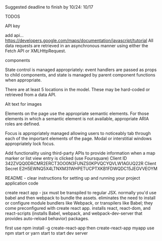 Suggested deadline to finish by 10/24: 10/17

TODOS

API key

add api... https://developers.google.com/maps/documentation/javascript/tutorial
All data requests are retrieved in an asynchronous manner using either the Fetch API or XMLHttpRequest.

components

State control is managed appropriately: event handlers are passed as props to child components, and state is managed by parent component functions when appropriate.

There are at least 5 locations in the model. These may be hard-coded or retrieved from a data API.

Alt text for images

Elements on the page use the appropriate semantic elements. For those elements in which a semantic element is not available, appropriate ARIA roles are defined.

Focus is appropriately managed allowing users to noticeably tab through each of the important elements of the page. Modal or interstitial windows appropriately lock focus.

Add functionality using third-party APIs to provide information when a map marker or list view entry is clicked
(use Foursquare)
Client ID
342ZVQQ0DRCMR2ERCT3OO0N3FUNZS0KPVQCYQVLW1AGUQ22R
Client Secret
E2H5EWNQ5X4LTNXM31WHPETUCPTXKB1FDWQDC15JEGVVEOYM

README -  clear instructions for setting up and running your project application code

create react app - jsx must be transpiled to regular JSX. normally you'd use babel and then webpack to bundle the assets. eliminates the need to install or configure module bundlers like Webpack, or transpilers like Babel; they come preconfigured with create react app. installs react, react-dom, and react-scripts (installs Babel, webpack, and webpack-dev-server that provides auto-reload behavior) packages.

first use npm install -g create-react-app
then create-react-app myapp
use npm start or yarn start to start dev server

